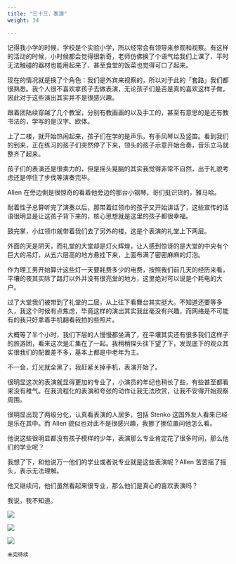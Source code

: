 ```yaml
---
title: "三十三，表演"
weight: 34

---
```

记得我小学的时候，学校是个实验小学，所以经常会有领导来参观和视察。有这样的活动的时候，小时候都会觉得很新奇，老师仿佛换了个语气给我们上课了、平时无法触碰的器材也能用起来了、甚至食堂的饭菜也觉得可口了起来。

现在的情况就是换了个角色：我们是外宾来视察的，所以对于此的「套路」我们都很熟悉。我个人很不喜欢拿孩子去做表演，无论孩子们是否是真的喜欢这样子做，因此对于这些演出其实并不是很感兴趣。

跟着团陆续穿越了几个教室，分别有教画画的以及手工的，甚至有意思的是还有教书法的，学写的是汉字、欧体。

上了二楼，就开始热闹起来，孩子们在学的是声乐，有手风琴以及竖笛。看到我们的到来，正在练习的孩子们突然停了下来，领头的孩子示意开始合奏，音乐立马就整齐了起来。

孩子们的表演还是很卖力的，但是摇头晃脑的其实我觉得非常不自然，出于礼貌考虑还是停住了步伐等演奏完毕。

Allen 在旁边倒是很惊奇的看着他旁边的那台小钢琴，哥们挺识货的，雅马哈。

耐着性子总算听完了演奏以后，那带着红领巾的孩子又开始讲话了，这些宣传的话语很明显是让这孩子背下来的，核心思想就是这里的孩子都很幸福。

鼓完掌，小红领巾就带着我们去了另外的楼，这是个表演的礼堂上下两层。

外面的天是阴天，而礼堂的大堂却是灯火辉煌，让人感到惊讶的是大堂的中央有个巨大的吊灯，从五六层高的地方悬挂下来，上面布满了密密麻麻的灯泡。

作为理工男开始算计这些灯一天要耗费多少的电费，按照我们前几天的经历来看，平壤的夜其实除了路灯以外并没有很亮堂的地方，这里绝对可以说是个耗电的大户。

过了大堂我们被带到了礼堂的二层，从上往下看舞台其实挺大。不知道还要等多久，我这个时候有点焦虑，毕竟这样的演出其实我丝毫没有兴趣，而网络是不可能有的我只好拿着手机翻看我拍的些照片。

大概等了半个小时，我们下层的人慢慢都坐满了，在平壤其实还有很多我们这样子的旅游团，看来这次是汇集在了一起。我稍稍探头往下望了下，发现底下的观众其实很我们的配置差不多，基本上都是中老年为主。

不一会，灯光就全黑了，我赶紧关掉手机，表演开始了。

很明显这次的表演就显得更加的专业了，小演员的年纪也稍长了些，有些甚至都看来没有稚气。在我流程化的表演和夸张的动作让我无法欣赏，让我不安得开始观察周围。

很明显出现了两级分化，认真看表演的人居多，包括 Stenko 这国外友人看来已经是乐在其中。而 Allen 貌似也对此不是很感兴趣，我挪了挪位置问他怎么看。

他说这些很明显都没有孩子模样的少年，表演那么专业肯定花了很多时间，那么他们的学业呢？

我想了下，和他说万一他们的学业或者说专业就是这些表演呢？Allen 苦苦摇了摇头，表示无法理解。

他又继续问，他们虽然看起来很专业，那么他们是真心的喜欢表演吗？

我说，我不知道。

![](/north-korea/0612.jpg)

![](/north-korea/0613.jpg)

![](/north-korea/0614.jpg)

`未完待续`
